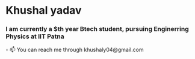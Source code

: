<h1>Khushal yadav</h1>
<h3>I am currently a $th year Btech student, pursuing Enginerring Physics at IIT Patna</h3>
- 📫 You can reach me through khushaly04@gmail.com

<!---
yadavKhushal-04/yadavKhushal-04 is a ✨ special ✨ repository because its `README.md` (this file) appears on your GitHub profile.
You can click the Preview link to take a look at your changes.
--->
